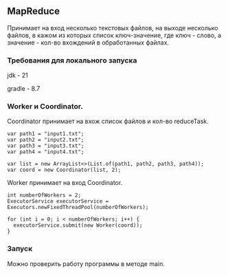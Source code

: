 ## MapReduce
Принимает на вход несколько текстовых файлов, на выходе несколько файлов, в кажом из которых список ключ-значение, где ключ - слово, а значение - кол-во вхождений в обработанных файлах.

### Требования для локального запуска
jdk - 21

gradle - 8.7

### Worker и Coordinator.
Coordinator принимает на вхож список файлов и кол-во reduceTask.
```
var path1 = "input1.txt";
var path2 = "input2.txt";
var path3 = "input3.txt";
var path4 = "input4.txt";

var list = new ArrayList<>(List.of(path1, path2, path3, path4));
var coord = new Coordinator(list, 2);
```
Worker принимает на вход Coordinator.
```
int numberOfWorkers = 2;
ExecutorService executorService = Executors.newFixedThreadPool(numberOfWorkers);

for (int i = 0; i < numberOfWorkers; i++) {
  executorService.submit(new Worker(coord));
}
```
### Запуск
Можно проверить работу программы в методе main.

